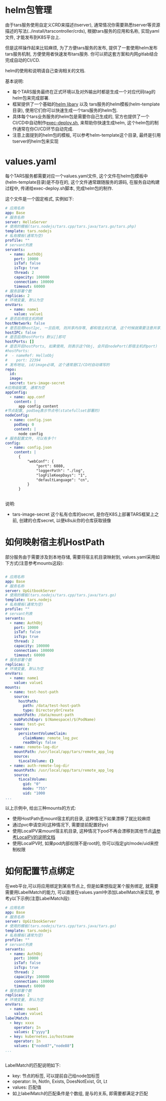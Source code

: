 

# helm包管理

由于tars服务使用自定义CRD来描述(tserver), 通常情况你需要熟悉tserver等资源描述的写法(../install/tarscontroller/crds), 根据tars服务的应用和名称, 实现yaml文件, 才能发布到K8S平台上.

但是这样操作起来比较麻烦, 为了方便tars服务的发布, 提供了一套使用helm发布tars服务机制, 方便使用者快速发布tars服务. 你可以把这套方案和内网gitlab结合完成自动的CI/CD. 

helm的使用和说明请自己查询相关的文档.

基本说明:
- 每个TARS服务最终在正式环境以及对外输出时都是生成一个对应代码tag的helm包来完成部署. 
- 框架提供了一个基础的[helm libary](./helm/README.md) 以及 tars服务的helm模板(helm-template目录), 使用它们你可以快速生成一个tars服务的helm包.
- 具体每个tars业务服务的helm包是需要你自己生成的, 官方也提供了一个CI/CD中自动制作[exec-deploy.sh](./exec-deploy.md), 来帮助你快速生成helm, 这个helm包的制作通常在你CI/CD环节自动完成.
- 注意上面提到的helm包的模板, 可以参考helm-template这个目录, 最终是引用tserver的helm包来实现

# values.yaml

每个TARS服务都需要对应一个values.yaml文件, 这个文件在helm包模板中(helm-template目录)是不存在的, 这个文件通常跟随服务的源码, 在服务自动构建过程中, 传递给exec-deploy.sh脚本, 完成helm包的制作.

这个文件是一个固定格式, 实例如下:

```yaml
# 应用名称
app: Base 
# 服务名称
server: HelloServer
# 使用的模板(tars.nodejs/tars.cpp/tars.java/tars.go/tars.php)
template: tars.nodejs
# 私有模板(通常为空)
profile: ""
# servant列表
servants:
  - name: AuthObj
    port: 10000
    isTaf: false
    isTcp: true
    thread: 2
    capacity: 100000
    connection: 100000
    timeout: 60000
# 服务部署个数    
replicas: 2
# 环境变量, 默认为空
envVars:
  - name: name1 
    value: value1
# 是否启用宿主机网络
hostNetwork: false
# 是否启用hostIpc, 一旦启用, 则共享内存等, 都和宿主机打通, 这个时候就需要注意共享内存key不用搞冲突了!!!
hostIPC: false
# 是否启用hostPorts 默认[]即可
hostPorts: []
# 是否开启hostPorts, 如果使用, 则表示这个Obj, 会开启nodePort(即宿主机的port)
#hostPorts:
#  - nameRef: HelloObj
#    port: 22394
# 发布地址, id/image必填, 这个通常是CI/CD时自动填写的
repo:
  id:
  image: 
  secret: tars-image-secret
#应用级配置, 通常为空
appConfig:
  - name: app.conf
    content: |
      app config content
#节点配置, podSeq表示节点号(statefullset部署的)
nodeConfig:
  - name: config.json
    podSeq: 0
    content: |
      node config
# 服务配置文件, 可以有多个!  
config:
  - name: config.json
    content: |
      {
          "webConf": {
              "port": 6080,
              "loggerPath": "./log",
              "logFileKeepDays": "1",
              "defaultLanguage": "cn",
          }
      }
    
```

说明:
- tars-image-secret 这个私有仓库的secret, 是你在K8S上部署TARS框架上之前, 创建的仓库secret, 以便k8s从你的仓库获取镜像

# 如何映射宿主机HostPath

部分服务由于需要涉及到本地存储, 需要将宿主机目录映射到, values.yaml采用如下方式(注意参考mounts这段):
```yaml

# 应用名称
app: Base 
# 服务名称
server: UpGitbookServer
# 使用的模板(tars.nodejs/tars.cpp/tars.java/tars.go)
template: tars.nodejs
# 私有模板(通常为空)
profile: ""
# servant列表
servants:
  - name: AuthObj
    port: 10000
    isTaf: false
    isTcp: true
    thread: 2
    capacity: 100000
    connection: 100000
    timeout: 60000
# 服务部署个数    
replicas: 2
# 环境变量, 默认为空
envVars:
  - name: name1 
    value: value1
mounts:
  - name: test-host-path
    source:
      hostPath:
        path: /data/test-host-path
        type: DirectoryOrCreate
    mountPath: /data/mount-path
    subPatchExpr: $(Namespace)/$(PodName)
  - name: test-pvc
    source:
      persistentVolumeClaim:
        claimName: remote_log_pvc
        readOnly: false
  - name: remote-log-dir
    mountPath: /usr/local/app/tars/remote_app_log
    source:
      tLocalVolume: {}
  - name: auth-remote-log-dir
    mountPath: /usr/local/app/tars/remote_app_log
    source:
      tLocalVolume:
        gid: "0"
        mode: "755"
        uid: "1000
...

```

以上示例中, 给出三种mounts的方式:
- 使用HostPath去mount宿主机的目录, 这种情况下如果漂移了就比较麻烦
- 通过pvc申请空间(这种情况下, 需要提前配置好pv)
- 使用LocalPV来mount宿主机目录, 这种情况下pod不再会漂移到其他节点[请参考LocalPV的说明文档](./LocalPV.md)
- 使用LocalPV时, 如果pod内部权限不是root的, 你可以指定git/mode/uid来控制权限

# 如何配置节点绑定

在web平台,可以将应用绑定到某些节点上, 但是如果想指定某个服务绑定, 就需要需要用LabelMatch的能力, 可以直接在values.yaml中添加LabelMatch来实现, 参考y以下示例(注意LabelMatch段):


```yaml
# 应用名称
app: Base 
# 服务名称
server: UpGitbookServer
# 使用的模板(tars.nodejs/tars.cpp/tars.java/tars.go)
template: tars.nodejs
# 私有模板(通常为空)
profile: ""
# servant列表
servants:
  - name: AuthObj
    port: 10000
    isTaf: false
    isTcp: true
    thread: 2
    capacity: 100000
    connection: 100000
    timeout: 60000
# 服务部署个数    
replicas: 2
# 环境变量, 默认为空
envVars:
  - name: name1 
    value: value1
labelMatch:
  - key: xxxx
    operator: In
    values: ["yyyy"]
  - key: kubernetes.io/hostname
    operator: In
    values: ["node87","node88"] 
...
    
```

LabelMatch的匹配说明如下:
- key: 节点的标签, 可以提前自己给node加标签 
- operator: In, NotIn, Exists, DoesNotExist, Gt, Lt
- values: 匹配值
- 如上labelMatch的匹配条件是个数组, 是与的关系, 即需要都满足才匹配